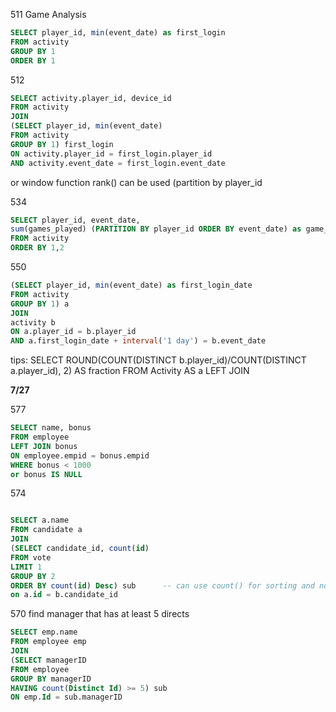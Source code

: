 511 Game Analysis

```sql
SELECT player_id, min(event_date) as first_login
FROM activity
GROUP BY 1
ORDER BY 1
```


512

```sql
SELECT activity.player_id, device_id
FROM activity
JOIN
(SELECT player_id, min(event_date)
FROM activity
GROUP BY 1) first_login
ON activity.player_id = first_login.player_id
AND activity.event_date = first_login.event_date
```
 or window function rank() can be used  (partition by player_id
 
 
 534
 
 ```sql
 SELECT player_id, event_date,
 sum(games_played) (PARTITION BY player_id ORDER BY event_date) as game_played_so_far
 FROM activity
 ORDER BY 1,2
 
 ```
 
  550
 
 ```sql
 (SELECT player_id, min(event_date) as first_login_date 
 FROM activity
 GROUP BY 1) a
 JOIN
 activity b
 ON a.player_id = b.player_id
 AND a.first_login_date + interval('1 day') = b.event_date
 ```
 
 tips:
 SELECT ROUND(COUNT(DISTINCT b.player_id)/COUNT(DISTINCT a.player_id), 2) AS fraction FROM Activity AS a
LEFT JOIN

 
 
 **7/27**
 
 
 577
 
 ```sql
 SELECT name, bonus
 FROM employee
 LEFT JOIN bonus
 ON employee.empid = bonus.empid
 WHERE bonus < 1000
 or bonus IS NULL
 
 
 ```
 
 
 574
 ```sql

SELECT a.name
FROM candidate a
JOIN
(SELECT candidate_id, count(id)
FROM vote
LIMIT 1
GROUP BY 2
ORDER BY count(id) Desc) sub      -- can use count() for sorting and not select count(id)
on a.id = b.candidate_id
```



570
find manager that has at least 5 directs

```sql
SELECT emp.name
FROM employee emp
JOIN
(SELECT managerID
FROM employee
GROUP BY managerID
HAVING count(Distinct Id) >= 5) sub
ON emp.Id = sub.managerID

```
